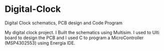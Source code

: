 # Digital-Clock
Digital Clock schematics, PCB design and Code Program

My digital clock project. 
I Built the schematics using Multisim. 
I used to Ulti board to design the PCB and I used C to program a MicroController (MSP4302553) using Energia IDE.

